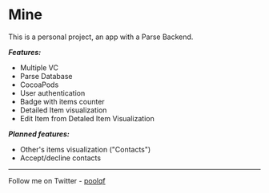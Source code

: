 Mine
=========

This is a personal project, an app with a Parse Backend.

***Features:***

* Multiple VC
* Parse Database
* CocoaPods
* User authentication
* Badge with items counter
*  Detailed Item visualization
* Edit Item from Detaled Item Visualization

***Planned features:***

* Other's items visualization ("Contacts")
* Accept/decline contacts

___

Follow me on Twitter - [poolqf](https://twitter.com/poolqf)